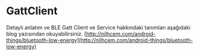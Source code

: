 # GattClient
Detaylı anlatım ve BLE Gatt Client ve Service hakkındaki tanımları aşağıdaki blog yazısından okuyabilirsiniz.
[http://nilhcem.com/android-things/bluetooth-low-energy](http://nilhcem.com/android-things/bluetooth-low-energy)
